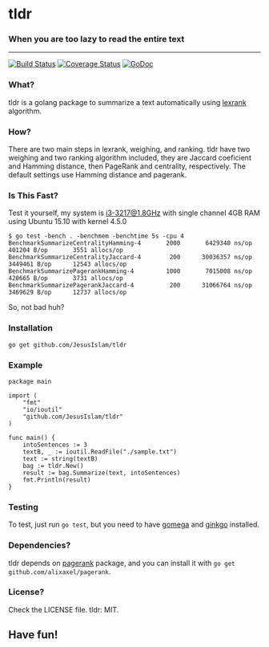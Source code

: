 # tldr
### When you are too lazy to read the entire text
------------------------------------------------------
[![Build Status](https://travis-ci.org/JesusIslam/tldr.svg?branch=master)](https://travis-ci.org/JesusIslam/tldr)
[![Coverage Status](https://coveralls.io/repos/github/JesusIslam/tldr/badge.svg?branch=master)](https://coveralls.io/github/JesusIslam/tldr?branch=master)
[![GoDoc](https://godoc.org/github.com/JesusIslam/tldr?status.svg)](https://godoc.org/github.com/JesusIslam/tldr)

### What?
tldr is a golang package to summarize a text automatically using [lexrank](http://www.cs.cmu.edu/afs/cs/project/jair/pub/volume22/erkan04a-html/erkan04a.html) algorithm.

### How?
There are two main steps in lexrank, weighing, and ranking. tldr have two weighing and two ranking algorithm included, they are Jaccard coeficient and Hamming distance, then PageRank and centrality, respectively. The default settings use Hamming distance and pagerank.

### Is This Fast?
Test it yourself, my system is i3-3217@1.8GHz with single channel 4GB RAM using Ubuntu 15.10 with kernel 4.5.0
```
$ go test -bench . -benchmem -benchtime 5s -cpu 4
BenchmarkSummarizeCentralityHamming-4	    2000	   6429340 ns/op	  401204 B/op	    3551 allocs/op
BenchmarkSummarizeCentralityJaccard-4	     200	  30036357 ns/op	 3449461 B/op	   12543 allocs/op
BenchmarkSummarizePagerankHamming-4  	    1000	   7015008 ns/op	  420665 B/op	    3731 allocs/op
BenchmarkSummarizePagerankJaccard-4  	     200	  31066764 ns/op	 3469629 B/op	   12737 allocs/op
```
So, not bad huh?

### Installation
`go get github.com/JesusIslam/tldr`

### Example

```
package main

import (
	"fmt"
	"io/ioutil"
	"github.com/JesusIslam/tldr"
)

func main() {
	intoSentences := 3
	textB, _ := ioutil.ReadFile("./sample.txt")
	text := string(textB)
	bag := tldr.New()
	result := bag.Summarize(text, intoSentences)
	fmt.Println(result)
}
```
### Testing
To test, just run `go test`, but you need to have [gomega](http://github.com/onsi/gomega) and [ginkgo](http://github.com/onsi/ginkgo) installed.

### Dependencies?
tldr depends on [pagerank](https://github.com/alixaxel/pagerank) package, and you can install it with `go get github.com/alixaxel/pagerank`.

### License?
Check the LICENSE file. tldr: MIT.

## Have fun!